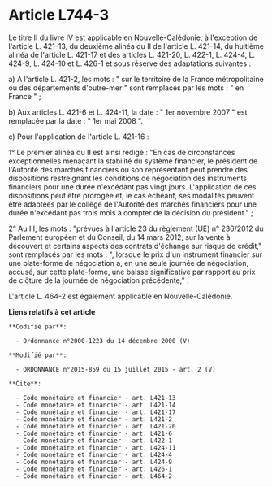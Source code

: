 # Article L744-3

Le titre II du livre IV est applicable en Nouvelle-Calédonie, à l'exception de l'article L. 421-13, du deuxième alinéa du II
de l'article L. 421-14, du huitième alinéa de l'article L. 421-17 et des articles L. 421-20, L. 422-1, L. 424-4, L. 424-9, L.
424-10 et L. 426-1 et sous réserve des adaptations suivantes : 

a) A l'article L. 421-2, les mots : " sur le territoire de la France métropolitaine ou des départements d'outre-mer " sont
remplacés par les mots : " en France " ; 

b) Aux articles L. 421-6 et L. 424-11, la date : " 1er novembre 2007 " est remplacée par la date : " 1er mai 2008 ". 

c) Pour l'application de l'article L. 421-16 :

1° Le premier alinéa du II est ainsi rédigé : "En cas de circonstances exceptionnelles menaçant la stabilité du système
financier, le président de l'Autorité des marchés financiers ou son représentant peut prendre des dispositions restreignant
les conditions de négociation des instruments financiers pour une durée n'excédant pas vingt jours. L'application de ces
dispositions peut être prorogée et, le cas échéant, ses modalités peuvent être adaptées par le collège de l'Autorité des
marchés financiers pour une durée n'excédant pas trois mois à compter de la décision du président." ;

2° Au III, les mots : "prévues à l'article 23 du règlement (UE) n° 236/2012 du Parlement européen et du Conseil, du 14 mars
2012, sur la vente à découvert et certains aspects des contrats d'échange sur risque de crédit," sont remplacés par les
mots : ", lorsque le prix d'un instrument financier sur une plate-forme de négociation a, en une seule journée de
négociation, accusé, sur cette plate-forme, une baisse significative par rapport au prix de clôture de la journée de
négociation précédente," .

L'article L. 464-2 est également applicable en Nouvelle-Calédonie.

**Liens relatifs à cet article**

	**Codifié par**:

	  - Ordonnance n°2000-1223 du 14 décembre 2000 (V)

	**Modifié par**:

	  - ORDONNANCE n°2015-859 du 15 juillet 2015 - art. 2 (V)

	**Cite**:

	  - Code monétaire et financier - art. L421-13
	  - Code monétaire et financier - art. L421-14
	  - Code monétaire et financier - art. L421-17
	  - Code monétaire et financier - art. L421-2
	  - Code monétaire et financier - art. L421-20
	  - Code monétaire et financier - art. L421-6
	  - Code monétaire et financier - art. L422-1
	  - Code monétaire et financier - art. L424-11
	  - Code monétaire et financier - art. L424-4
	  - Code monétaire et financier - art. L424-9
	  - Code monétaire et financier - art. L426-1
	  - Code monétaire et financier - art. L464-2
